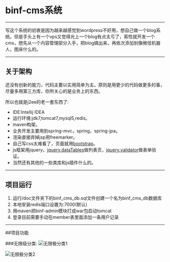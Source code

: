 # binf-cms系统

------

写这个系统的初衷是因为越来越感觉到wordpress不好用，想自己做一个blog系统。但是手头上有一个vps又觉得光上一个blog有点太亏了，索性就开发一个cms，想先从一个内容管理部分入手，把blog搞出来，再依次添加别像微信机器人，图床什么的。

------

## 关于架构
还没有创新的能力，代码主要以实用简单为主。原则是用更少的代码做更多的事，尽量多用第三方库，你所关心的是业务上的东西。

所以也就是j2ee的老一套东西了:

* IDE:Intellij IDEA
* 运行环境:jdk7,tomcat7,mysql5,redis。
* maven构架。
* 业务开发主要用到spring-mvc，spring，spring-jpa。
* 渲染直接弃掉jsp用freemarker。
* 自己写css太难看了，页面就用[bootstrap](http://www.bootcss.com/)。
* js框架用jquery，[jquery.dataTables](http://https://datatables.net/)做列表页，[jquery.validator](http://niceue.com/validator/)做表单验证。
* 当然还有其他的一些类库和js插件什么的。


------

## 项目运行

1. 运行/doc文件夹下的binf_cms_db.sql文件创建一个名为binf_cms_db数据库
2. 本地安装redis端口设置为:7000(默认)
3. 用maven把binf-admin模块打成war包启动tomcat
4. 登录目前需要手动在member表里面添加一条用户记录

------

##项目功能

###无限级分类:
![无限极分类1](http://ww1.sinaimg.cn/large/7403d840gw1elupcb5ltyj211k0hvabr.jpg)

![无限极分类2](http://ww3.sinaimg.cn/large/7403d840gw1eluphv0y0gj211v0hj0ua.jpg)


